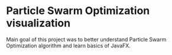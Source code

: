 # Particle Swarm Optimization visualization

Main goal of this project was to better understand Particle Swarm Optimization algorithm and learn basics of JavaFX.

